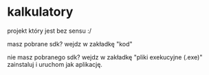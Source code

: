 # kalkulatory
projekt który jest bez sensu :/

masz pobrane sdk?
wejdz w zakładkę "kod"

nie masz pobranego sdk?
wejdz w zakładkę "pliki exekucyjne (.exe)"
zainstaluj i uruchom jak aplikację.
